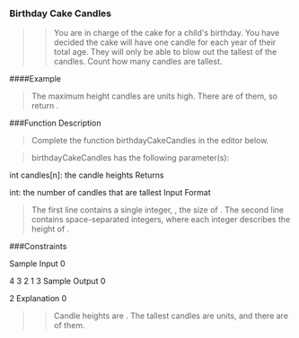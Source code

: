 ### Birthday Cake Candles


>>You are in charge of the cake for a child's birthday. You have decided the cake will have one candle for each year of their total age. They will only be able to blow out the tallest of the candles. Count how many candles are tallest.

####Example

>The maximum height candles are  units high. There are  of them, so return .

###Function Description

>Complete the function birthdayCakeCandles in the editor below.

>birthdayCakeCandles has the following parameter(s):

int candles[n]: the candle heights
Returns

int: the number of candles that are tallest
Input Format

>The first line contains a single integer, , the size of .
The second line contains  space-separated integers, where each integer  describes the height of .

###Constraints

Sample Input 0

4
3 2 1 3
Sample Output 0

2
Explanation 0

>> Candle heights are . The tallest candles are  units, and there are  of them.